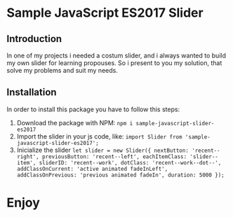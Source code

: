 # Sample JavaScript ES2017 Slider

## Introduction

In one of my projects i needed a costum slider, and i always wanted to build my own slider for learning propouses. So i present to you my solution, that solve my problems and suit my needs.

## Installation

In order to install this package you have to follow this steps: 
1. Download the package with NPM: 
`npm i sample-javascript-slider-es2017`
2. Import the slider in your js code, like:
`import Slider from 'sample-javascript-slider-es2017';`
3. Inicialize the slider
`let slider = new Slider({
    nextButton: 'recent--right',
    previousButton: 'recent--left',
    eachItemClass: 'slider--item',
    sliderID: 'recent--work',
    dotClass: 'recent--work--dot--',
    addClassOnCurrent: 'active animated fadeInLeft',
    addClassOnPrevious: 'previous animated fadeIn',
    duration: 5000
});`

# Enjoy



